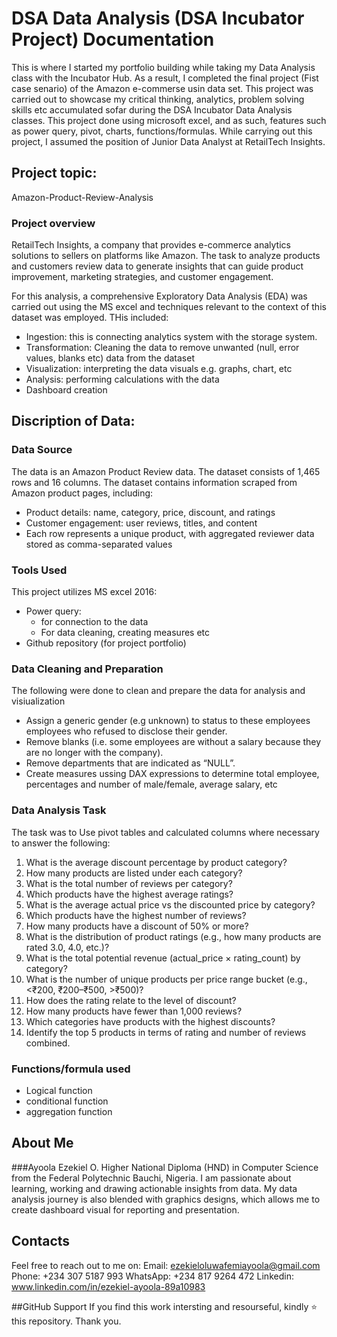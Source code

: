 # DSA Data Analysis (DSA Incubator Project) Documentation
This is where I started my portfolio building while taking my Data Analysis class with the Incubator Hub. As a result, I completed the final project (Fist case senario) of the Amazon e-commerse usin data set. This project was carried out to showcase my critical thinking, analytics, problem solving skills etc accumulated sofar during the DSA Incubator Data Analysis classes. This project done using microsoft excel, and as such, features such as power query, pivot, charts, functions/formulas.
While carrying out this project, I assumed the position of Junior Data Analyst at RetailTech Insights.

## Project topic: 
Amazon-Product-Review-Analysis

### Project overview
RetailTech Insights, a company that provides e-commerce analytics solutions to sellers on platforms like Amazon.  The task to  analyze products and customers review data to generate insights that can guide product improvement, marketing strategies, and customer engagement.

For this analysis, a comprehensive Exploratory Data Analysis (EDA) was carried out using the MS excel and techniques relevant to the context of this dataset was employed. THis included: 
- Ingestion: this is connecting analytics system with the storage system.
- Transformation: Cleaning the data to remove unwanted (null, error values, blanks etc) data from the dataset
- Visualization: interpreting the data visuals e.g. graphs, chart, etc
- Analysis: performing calculations with the data
- Dashboard creation

## Discription of Data:
### Data Source
The data is an Amazon Product Review data. The dataset consists of 1,465 rows and 16 columns. The dataset contains information scraped from Amazon product pages, including: 
- Product details: name, category, price, discount, and ratings 
- Customer engagement: user reviews, titles, and content 
- Each row represents a unique product, with aggregated reviewer data stored as comma-separated values

### Tools Used
This project utilizes MS excel 2016:
- Power query:
    - for connection to the data
    - For data cleaning, creating measures etc
- Github repository (for project portfolio)

### Data Cleaning and Preparation
The following were done to clean and prepare the data for analysis and visiualization
- Assign a generic gender (e.g unknown) to status to these employees employees who refused to disclose their gender.
- Remove blanks (i.e. some employees are without a salary because they are no longer with the company).
- Remove departments that are indicated as “NULL”.
- Create measures ussing DAX expressions to determine total employee, percentages and number of male/female, average salary, etc

### Data Analysis Task
The task was to Use pivot tables and calculated columns where necessary to answer the following: 
1. What is the average discount percentage by product category? 
2. How many products are listed under each category? 
3. What is the total number of reviews per category?  
4. Which products have the highest average ratings? 
5. What is the average actual price vs the discounted price by category? 
6. Which products have the highest number of reviews? 
7. How many products have a discount of 50% or more? 
8. What is the distribution of product ratings (e.g., how many products are rated 3.0, 4.0, etc.)? 
9. What is the total potential revenue (actual_price × rating_count) by category? 
10. What is the number of unique products per price range bucket (e.g., <₹200, ₹200–₹500, >₹500)? 
11. How does the rating relate to the level of discount? 
12. How many products have fewer than 1,000 reviews? 
13. Which categories have products with the highest discounts? 
14. Identify the top 5 products in terms of rating and number of reviews combined.

### Functions/formula used
- Logical function
- conditional function
- aggregation function

## About Me
###Ayoola Ezekiel O.
Higher National Diploma (HND) in Computer Science from the Federal Polytechnic Bauchi, Nigeria. I am passionate about learning, working and drawing actionable insights from data. My data analysis journey is also blended with graphics designs, which allows me to create dashboard visual for reporting and presentation.

## Contacts
Feel free to reach out to me on:
Email:       ezekieloluwafemiayoola@gmail.com
Phone:       +234 307 5187 993
WhatsApp:    +234 817 9264 472
Linkedin:    www.linkedin.com/in/ezekiel-ayoola-89a10983

##GitHub Support
If you find this work intersting and resourseful, kindly ⭐ this repository. Thank you.

